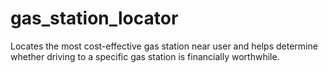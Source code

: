 # gas_station_locator
Locates the most cost-effective gas station near user and helps determine whether driving to a specific gas station is financially worthwhile.
